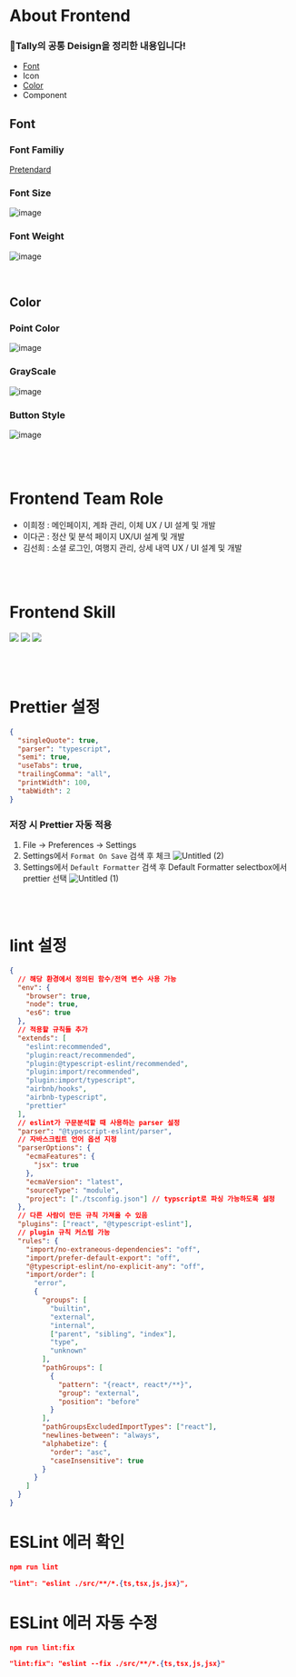 # About Frontend

### 🎨Tally의 공통 Deisign을 정리한 내용입니다!

- [Font](#font)
- Icon
- [Color](#color)
- Component

## Font

### Font Familiy

[Pretendard](https://cactus.tistory.com/306)

### Font Size

![image](https://github.com/KimSeonHui/Algorithm-Problems/assets/44824456/ae570a25-3746-4742-a524-03bd0ce5ba91)

### Font Weight

![image](https://github.com/DagonLee/DagonLee/assets/43575986/2ac19780-0116-4bc8-b651-098bfeb59cfb)

<br />

## Color

### Point Color

![image](https://github.com/KimSeonHui/Algorithm-Problems/assets/44824456/35255bb3-f6d1-4568-8a3f-a15665f51195)

### GrayScale

![image](https://github.com/KimSeonHui/Algorithm-Problems/assets/44824456/23ecfa53-2a4d-40d2-89e9-95943e5255aa)

### Button Style

![image](https://github.com/FOR-MY-EGG/ForMyEgg/assets/18045556/b81f4a14-de8f-4c79-afde-8927d903e2cb)

<br /><br />

# Frontend Team Role

- 이희정 : 메인페이지, 계좌 관리, 이체 UX / UI 설계 및 개발
- 이다곤 : 정산 및 분석 페이지 UX/UI 설계 및 개발
- 김선희 : 소셜 로그인, 여행지 관리, 상세 내역 UX / UI 설계 및 개발

<br /><br />

# Frontend Skill

<img src="https://img.shields.io/badge/React-61DAFB?style=flat&logo=React&logoColor=white"/>
<img src="https://img.shields.io/badge/TypeScript-3178C6?style=flat&logo=typescript&logoColor=white"/>
<img src="https://img.shields.io/badge/Recoil-3578E5?style=flat&logo=recoil&logoColor=white"/>
<br /><br />
<br /><br />

# Prettier 설정

```json
{
  "singleQuote": true,
  "parser": "typescript",
  "semi": true,
  "useTabs": true,
  "trailingComma": "all",
  "printWidth": 100,
  "tabWidth": 2
}
```

### 저장 시 Prettier 자동 적용

1. File → Preferences → Settings
2. Settings에서 `Format On Save` 검색 후 체크
   ![Untitled (2)](https://github.com/KimSeonHui/cs-study/assets/44824456/2a585830-e3e3-4f19-a8cb-f8123f061739)
3. Settings에서 `Default Formatter` 검색 후 Default Formatter selectbox에서 prettier 선택
   ![Untitled (1)](https://github.com/KimSeonHui/cs-study/assets/44824456/7d216bb0-7873-48e8-afae-15f24bd8eb02)

<br /><br />

# lint 설정

```json
{
  // 해당 환경에서 정의된 함수/전역 변수 사용 가능
  "env": {
    "browser": true,
    "node": true,
    "es6": true
  },
  // 적용할 규칙들 추가
  "extends": [
    "eslint:recommended",
    "plugin:react/recommended",
    "plugin:@typescript-eslint/recommended",
    "plugin:import/recommended",
    "plugin:import/typescript",
    "airbnb/hooks",
    "airbnb-typescript",
    "prettier"
  ],
  // eslint가 구문분석할 때 사용하는 parser 설정
  "parser": "@typescript-eslint/parser",
  // 자바스크립트 언어 옵션 지정
  "parserOptions": {
    "ecmaFeatures": {
      "jsx": true
    },
    "ecmaVersion": "latest",
    "sourceType": "module",
    "project": ["./tsconfig.json"] // typscript로 파싱 가능하도록 설정
  },
  // 다른 사람이 만든 규칙 가져올 수 있음
  "plugins": ["react", "@typescript-eslint"],
  // plugin 규칙 커스텀 가능
  "rules": {
    "import/no-extraneous-dependencies": "off",
    "import/prefer-default-export": "off",
    "@typescript-eslint/no-explicit-any": "off",
    "import/order": [
      "error",
      {
        "groups": [
          "builtin",
          "external",
          "internal",
          ["parent", "sibling", "index"],
          "type",
          "unknown"
        ],
        "pathGroups": [
          {
            "pattern": "{react*, react*/**}",
            "group": "external",
            "position": "before"
          }
        ],
        "pathGroupsExcludedImportTypes": ["react"],
        "newlines-between": "always",
        "alphabetize": {
          "order": "asc",
          "caseInsensitive": true
        }
      }
    ]
  }
}
```

# ESLint 에러 확인

```json
npm run lint

"lint": "eslint ./src/**/*.{ts,tsx,js,jsx}",

```

# ESLint 에러 자동 수정

```json
npm run lint:fix

"lint:fix": "eslint --fix ./src/**/*.{ts,tsx,js,jsx}"
```
